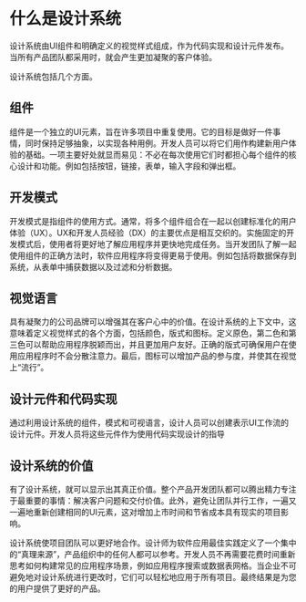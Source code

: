 # 什么是设计系统

设计系统由UI组件和明确定义的视觉样式组成，作为代码实现和设计元件发布。当所有产品团队都采用时，就会产生更加凝聚的客户体验。

设计系统包括几个方面。

## 组件

组件是一个独立的UI元素，旨在许多项目中重复使用。它的目标是做好一件事情，同时保持足够抽象，以实现各种用例。开发人员可以将它们用作构建新用户体验的基础。一项主要好处就显而易见：不必在每次使用它们时都担心每个组件的核心设计和功能。例如包括按钮，链接，表单，输入字段和弹出框。

## 开发模式

开发模式是指组件的使用方式。通常，将多个组件组合在一起以创建标准化的用户体验（UX）。UX和开发人员经验（DX）的主要优点是相互交织的。实施固定的开发模式后，使用者将更好地了解应用程序并更快地完成任务。当开发团队了解一起使用组件的正确方法时，软件应用程序将变得更易于使用。例如包括将数据保存到系统，从表单中捕获数据以及过滤和分析数据。

## 视觉语言

具有凝聚力的公司品牌可以增强其在客户心中的价值。在设计系统的上下文中，这意味着定义视觉样式的各个方面，包括颜色，版式和图标。定义原色，第二色和第三色可以帮助应用程序脱颖而出，并且更加用户友好。正确的版式可确保用户在使用应用程序时不会分散注意力。最后，图标可以增加产品的参与度，并使其在视觉上“流行”。

## 设计元件和代码实现

通过利用设计系统的组件，模式和可视语言，设计人员可以创建表示UI工作流的设计元件。开发人员将这些元件作为使用代码实现设计的指导

## 设计系统的价值

有了设计系统，就可以显示出其真正价值。整个产品开发团队都可以腾出精力专注于最重要的事情：解决客户问题和交付价值。此外，避免让团队并行工作，一遍又一遍地重新创建相同的UI元素，这对增加上市时间和节省成本具有现实的项目影响。

设计系统使项目团队可以更好地合作。设计师为软件应用最佳实践定义了一个集中的“真理来源”，产品组织中的任何人都可以参考。开发人员不再需要花费时间重新思考如何构建常见的应用程序场景，例如应用程序搜索或数据表网格。当企业不可避免地对设计系统进行更改时，它们可以轻松地应用于所有项目。最终结果是为您的用户提供了更好的产品。


